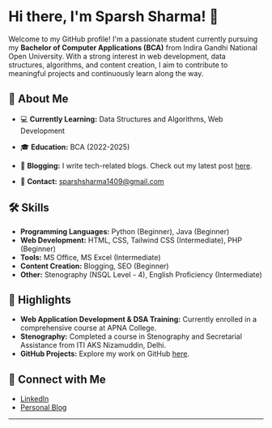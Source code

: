 

# Hi there, I'm Sparsh Sharma! 👋

Welcome to my GitHub profile! I'm a passionate student currently pursuing my **Bachelor of Computer Applications (BCA)** from Indira Gandhi National Open University. With a strong interest in web development, data structures, algorithms, and content creation, I aim to contribute to meaningful projects and continuously learn along the way.

## 🚀 About Me

- 💻 **Currently Learning:** Data Structures and Algorithms, Web Development  
- 🎓 **Education:** BCA (2022-2025)  
  
- 📝 **Blogging:** I write tech-related blogs. Check out my latest post [here](https://blackdevil001.wixsite.com/home/post/computer-terminology-a-part-1).  
- 📧 **Contact:** sparshsharma1409@gmail.com

## 🛠️ Skills

- **Programming Languages:** Python (Beginner), Java (Beginner)
- **Web Development:** HTML, CSS, Tailwind CSS (Intermediate), PHP (Beginner)
- **Tools:** MS Office, MS Excel (Intermediate)
- **Content Creation:** Blogging, SEO (Beginner)
- **Other:** Stenography (NSQL Level - 4), English Proficiency (Intermediate)

## 🌟 Highlights

- **Web Application Development & DSA Training:** Currently enrolled in a comprehensive course at APNA College.
- **Stenography:** Completed a course in Stenography and Secretarial Assistance from ITI AKS Nizamuddin, Delhi.
- **GitHub Projects:** Explore my work on GitHub [here](https://github.com/Mrshelby0).

## 🔗 Connect with Me

- [LinkedIn](https://www.linkedin.com/in/sparsh-sharma-2805bb291/) 
- [Personal Blog](https://blackdevil001.wixsite.com/home)

---


